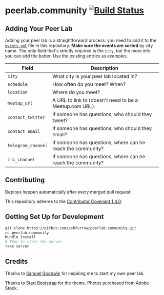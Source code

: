 # peerlab.community [![Build Status](https://travis-ci.org/ashfurrow/peerlab.community.svg?branch=master)](https://travis-ci.org/ashfurrow/peerlab.community)

## Adding Your Peer Lab

Adding your peer lab is a straightforward process: you need to add it to the [`events.yml`](https://github.com/ashfurrow/peerlab.community/blob/master/data/events.yml) file in this repository. **Make sure the events are sorted** by city name. The only field that's strictly required is the `city`, but the more info you can add the better. Use the existing entries as examples.

| Field | Description |
|-------|-------------|
| `city` | What city is your peer lab located in? |
| `schedule` | How often do you meet? When? |
| `location` | Where do you meet? |
| `meetup_url` | A URL to link to (doesn't need to be a Meetup.com URL). |
| `contact_twitter` | If someone has questions, who should they tweet? |
| `contact_email` | If someone has questions, who should they email? |
| `telegram_channel` | If someone has questions, where can he reach the community? |
| `irc_channel` | If someone has questions, where can he reach the community? |

## Contributing

Deploys happen automatically after every merged pull request.

This repository adheres to the [Contributor Covenant 1.4.0](http://contributor-covenant.org/version/1/4/).

## Getting Set Up for Development

```sh
git clone https://github.com/ashfurrow/peerlab.community.git
cd peerlab.community
bundle install
# Then to start the server
rake server
```

## Credits

Thanks to [Samuel Goodwin](https://twitter.com/samuelgoodwin/) for inspiring me to start my own peer lab.

Thanks to [Start Bootstrap](https://startbootstrap.com/template-overviews/landing-page/) for the theme. Photos purchased from Adobe Stock.
